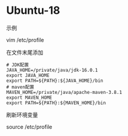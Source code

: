 # Ubuntu-18
示例

vim /etc/profile

在文件末尾添加
```shell
# JDK配置
JAVA_HOME=/private/java/jdk-16.0.1
export JAVA_HOME
export PATH=${PATH}:${JAVA_HOME}/bin
# maven配置
MAVEN_HOME=/private/java/apache-maven-3.8.1
export MAVEN_HOME
export PATH=${PATH}:${MAVEN_HOME}/bin
```

刷新环境变量

source /etc/profile